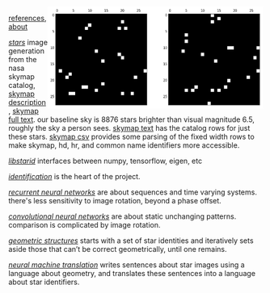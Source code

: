 <img src="docs/images/nouns and verbs level0.png" align="right" width="426" height="202"/>

[references](http://starid.org/references), [about](http://starid.org/about)

[*stars*](https://github.com/noahhsmith/starid/tree/master/stars) image generation from the nasa skymap catalog, [skymap description](https://drive.google.com/file/d/0B50jA_ROMYdHRjF6VUhKTkxvU0U/view?usp=sharing), [skymap full text](https://drive.google.com/file/d/0B50jA_ROMYdHMTNoenMzYkpNdXc/view?usp=sharing). our baseline sky is 8876 stars brighter than visual magnitude 6.5, roughly the sky a person sees.  [skymap text](https://raw.githubusercontent.com/noahhsmith/starid/master/stars/skymap.txt) has the catalog rows for just these stars. [skymap csv](https://raw.githubusercontent.com/noahhsmith/starid/master/stars/skymap.csv) provides some parsing of the fixed width rows to make skymap, hd, hr, and common name identifiers more accessible.

[*libstarid*](https://github.com/noahhsmith/starid/tree/master/libstarid) interfaces between numpy, tensorflow, eigen, etc

[*identification*](https://github.com/noahhsmith/starid/tree/master/identification) is the heart of the project.

[*recurrent neural networks*](https://github.com/noahhsmith/starid/blob/master/identification/rnn.py) are about sequences and time varying systems. there's less sensitivity to image rotation, beyond a phase offset.

[*convolutional neural networks*](https://github.com/noahhsmith/starid/blob/master/identification/cnn.py) are about static unchanging patterns. comparison is complicated by image rotation.

[*geometric structures*](https://github.com/noahhsmith/starid/blob/master/identification/triangles.cpp) starts with a set of star identities and iteratively sets aside those that can’t be correct geometrically, until one remains.

[*neural machine translation*](https://github.com/noahhsmith/starid/blob/master/identification/nmt.py) writes sentences about star images using a language about geometry, and translates these sentences into a language about star identifiers.

